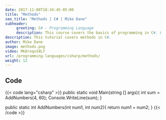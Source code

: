 ```yaml
---
date: 2017-11-08T18:34:45-05:00
title: "Methods"
seo_title: "Methods | C# | Mike Dane"
subheader:
     greeting: C# - Programming Language
     description: This course covers the basics of programming in C#. Work your way through the videos and we'll teach you everything you need to know to start your programming journey!
description: This tutorial covers methods in C#.
author: Mike Dane
image: methods.png
video: MkDroqxS8LY
url: /programming-languages/csharp/methods/
weight: 12
---
```

## Code

{{< code lang="csharp" >}}
public static void Main(string [] args){
     int sum = AddNumbers(4, 60);
     Console.WriteLine(sum);
}

public static int AddNumbers(int num1, int num2){
     return num1 + num2;
}
{{< /code >}}